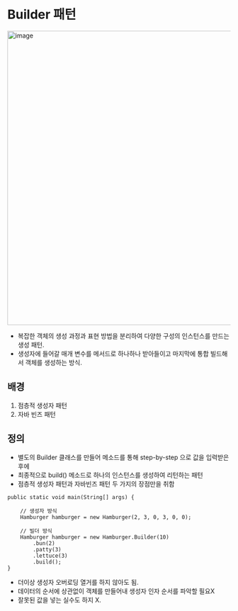 # Builder 패턴
<img width="2040" height="664" alt="image" src="https://github.com/user-attachments/assets/3e197989-b9f2-4674-beaf-016a093996c0" />

- 복잡한 객체의 생성 과정과 표현 방법을 분리하여 다양한 구성의 인스턴스를 만드는 생성 패턴. 
- 생성자에 들어갈 매개 변수를 메서드로 하나하나 받아들이고 마지막에 통합 빌드해서 객체를 생성하는 방식. 

## 배경
1. 점층적 생성자 패턴
2. 자바 빈즈 패턴

## 정의
- 별도의 Builder 클래스를 만들어 메소드를 통해 step-by-step 으로 값을 입력받은 후에 
- 최종적으로 build() 메소드로 하나의 인스턴스를 생성하여 리턴하는 패턴
- 점층적 생성자 패턴과 자바빈즈 패턴 두 가지의 장점만을 취함

```
public static void main(String[] args) {

    // 생성자 방식
    Hamburger hamburger = new Hamburger(2, 3, 0, 3, 0, 0);

    // 빌더 방식
    Hamburger hamburger = new Hamburger.Builder(10)
        .bun(2)
        .patty(3)
        .lettuce(3)
        .build();
}
```
- 더이상 생성자 오버로딩 열거를 하지 않아도 됨.
- 데이터의 순서에 상관없이 객체를 만들어내 생성자 인자 순서를 파악할 필요X
- 잘못된 값을 넣는 실수도 하지 X.

